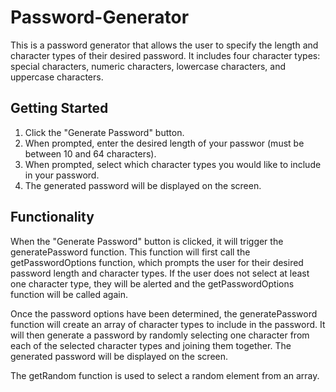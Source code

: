 # Password-Generator

This is a password generator that allows the user to specify the length and character types of their desired password. It includes four character types: special characters, numeric characters, lowercase characters, and uppercase characters.

## Getting Started

1. Click the "Generate Password" button.
2. When prompted, enter the desired length of your passwor (must be between 10 and 64 characters).
3. When prompted, select which character types you would like to include in your password.
4. The generated password will be displayed on the screen.

## Functionality

When the "Generate Password" button is clicked, it will trigger the generatePassword function. This function will first call the getPasswordOptions function, which prompts the user for their desired password length and character types. If the user does not select at least one character type, they will be alerted and the getPasswordOptions function will be called again.

Once the password options have been determined, the generatePassword function will create an array of character types to include in the password. It will then generate a password by randomly selecting one character from each of the selected character types and joining them together. The generated password will be displayed on the screen.

The getRandom function is used to select a random element from an array.
